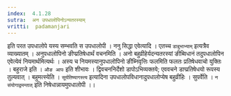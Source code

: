 ```yaml
---
index:  4.1.28
sutra:  अन उपधालोपिनोऽन्यतरस्याम्
vritti:  padamanjari
---
```


इति परत उपधालोपे यस्य सम्भवति स उपधालोपी ।
ननु सिद्धा एवेत्यादि । एतच्च `डाबुभाभ्याम्` इत्यत्रैव व्याख्यातम् ।
अनुपधालोपिनो ङीप्प्रतिषेधार्थं वचनमिति । अनो बहुव्रीहेर्यदन्यतरस्यां ङीब्विधानं तदुपधालोपिन एवेत्येवं नियमार्थमित्यर्थः । अस्य च नियमस्यानुपधालोपिनो ङीब्निवृत्तिः फलमिति फलतः प्रतिषेधवाचो युक्तिः । बहुराजे इति । `औङ आपः` इति शीभावः । द्विवचननिर्देशो डापोऽभिव्यक्तये; एववचने डाप्प्रतिषेधयो रूपस्य तुल्यवात् ।
बहुमत्स्येति । `सूर्यतिष्यागस्त्य` इत्यादिना उपधालोपविधानादुपधालोप्येष बहुव्रीहिः । सुपर्वेति । `न संयोगाद्वमन्तात्` इति निषेधान्नायमुपधालोपी ।।
